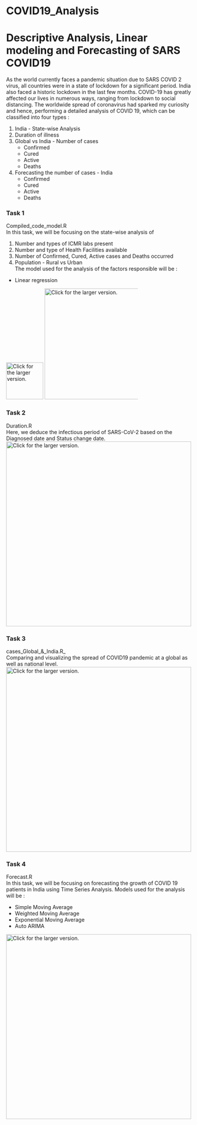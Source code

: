 # COVID19_Analysis
<h1>Descriptive Analysis, Linear modeling and Forecasting of SARS COVID19</h1>
As the world currently faces a pandemic situation due to SARS COVID 2 virus, all countries were in a state of lockdown for a significant period. India also faced a historic lockdown in the last few months. COVID-19 has greatly affected our lives in numerous ways, ranging from lockdown to social distancing. The worldwide spread of coronavirus had sparked my curiosity and hence, performing a detailed analysis of COVID 19, which can be classified into four types :

1. India - State-wise Analysis
2. Duration of illness
3. Global vs India - Number of cases
   * Confirmed
   * Cured
   * Active
   * Deaths
4. Forecasting the number of cases - India
   * Confirmed
   * Cured
   * Active
   * Deaths

<h3>Task 1</h3>
Compiled_code_model.R <br>
In this task, we will be focusing on the state-wise analysis of 
  
1. Number and types of ICMR labs present
2. Number and type of Health Facilities available
3. Number of Confirmed, Cured, Active cases and Deaths occurred
4. Population - Rural vs Urban  <br>
The model used for the analysis of the factors responsible will be :
* Linear regression

<a href="https://drive.google.com/uc?export=view&id=1JrwAj2QFlfXTS_by7Mq77MLd-9lg7G5l"><img src="https://drive.google.com/uc?export=view&id=1JrwAj2QFlfXTS_by7Mq77MLd-9lg7G5l" style="width: 100px; max-width: 100%; height: auto" title="Click for the larger version." /></a>
<a href="https://drive.google.com/uc?export=view&id=1jc7P_vI2I2tFbBx4H1mSxHa2bxKzaG-w"><img src="https://drive.google.com/uc?export=view&id=1jc7P_vI2I2tFbBx4H1mSxHa2bxKzaG-w" style="width: 300px; max-width: 50%; height: auto" title="Click for the larger version." /></a>

<h3>Task 2</h3>
Duration.R <br>
Here, we deduce the infectious period of SARS-CoV-2 based on the Diagnosed date and Status change date.
<a href="https://drive.google.com/uc?export=view&id=1sNF7AgSqRZGQWN3cw6OoI5FijmnUnhPW"><img src="https://drive.google.com/uc?export=view&id=1sNF7AgSqRZGQWN3cw6OoI5FijmnUnhPW" style="width: 500px; max-width: 100%; height: auto" title="Click for the larger version." /></a>

<h3>Task 3</h3>
cases_Global_&_India.R_ <br>
Comparing and visualizing the spread of COVID19 pandemic at a global as well as national level.
<a href="https://drive.google.com/uc?export=view&id=1Uzwalbb1cYejCAtGEFA4HbMxmLCb07w2"><img src="https://drive.google.com/uc?export=view&id=1Uzwalbb1cYejCAtGEFA4HbMxmLCb07w2" style="width: 500px; max-width: 100%; height: auto" title="Click for the larger version." /></a>
  
<h3>Task 4</h3>
Forecast.R <br>
In this task, we will be focusing on forecasting the growth of COVID 19 patients in India using Time Series Analysis. Models used for the analysis will be :

* Simple Moving Average
* Weighted Moving Average
* Exponential Moving Average
* Auto ARIMA

<a href="https://drive.google.com/uc?export=view&id=14dPNpMdj5lGCmwzTUsF0FVg5G1MmwHZQ"><img src="https://drive.google.com/uc?export=view&id=14dPNpMdj5lGCmwzTUsF0FVg5G1MmwHZQ" style="width: 500px; max-width: 100%; height: auto" title="Click for the larger version." /></a>
